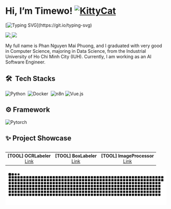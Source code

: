 # Hi, I’m Timewo! <a href="https://emoji.gg/emoji/49262-kittycat"><img src="https://cdn3.emoji.gg/emojis/49262-kittycat.png" width="34px" height="34px" alt="KittyCat"></a>


[![Typing SVG](https://readme-typing-svg.herokuapp.com?font=Fira+Code&pause=1000&color=fff&random=false&width=435&lines=Code.+Create.+Conquer.)](https://git.io/typing-svg)


<a href=https://www.linkedin.com/in/phuong-phan-393114174/> <img src="https://img.shields.io/badge/-LinkedIn-0e76a8?style=plastic&logo=linkedIn"> </a> 
<a href=https://www.facebook.com/ti014/> <img src="https://img.shields.io/badge/-Facebook-4267B2?style=plastic&logo=facebook"> </a> 

My full name is Phan Nguyen Mai Phuong, and I graduated with very good in Computer Science, majoring in Data Science, from the Industrial University of Ho Chi Minh City (IUH). Currently, I am working as an AI Software Engineer.

## 🛠 &nbsp;Tech Stacks

![Python](https://img.shields.io/badge/-Python-05122A?style=flat&logo=python)&nbsp;
![Docker](https://img.shields.io/badge/-Docker-05122A?style=flat&logo=docker)&nbsp;
![n8n](https://img.shields.io/badge/-n8n-05122A?style=flat&logo=n8n)
![Vue.js](https://img.shields.io/badge/-Vue.js-05122A?style=flat&logo=vue.js)&nbsp;

## ⚙ Framework
![Pytorch](https://img.shields.io/badge/-Pytorch-05122A?style=flat&logo=pytorch)&nbsp;


## ✨ Project Showcase
<div style="display: flex; justify-content: center; overflow-x: auto; width: 100%;">
  <table>
    <tr>
      <td align="center">
        <b>[TOOL] OCRLabeler</b><br />
        <a href="https://github.com/ti014/OCRLabeler">Link</a>
      </td>
      <td align="center">
        <b>[TOOL] BoxLabeler</b><br />
        <a href="https://github.com/ti014/BoxLabeler">Link</a>
      </td>
      <td align="center">
        <b>[TOOL] ImageProcessor</b><br />
        <a href="https://github.com/ti014/ImageProcessor">Link</a>
      </td>
    </tr>
  </table>
</div>


<img src="https://github.com/ti014/ti014/blob/output/snake.svg" alt="Snake animation" />

###

